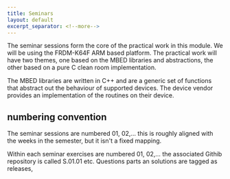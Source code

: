 ```yaml
---
title: Seminars
layout: default
excerpt_separator: <!--more-->
---
```


The seminar sessions form the core of the practical work in this module.  We will be using the FRDM-K64F ARM based platform.  The practical work will have two themes, one based on the MBED libraries and abstractions, the other based on a pure C clean room implementation.
<!--more-->

The MBED libraries are written in C++ and are a generic set of functions that abstract out the behaviour of supported devices.  The device vendor provides an implementation of the routines on their device.

## numbering convention
The seminar sessions are numbered 01, 02,…  this is roughly aligned with the weeks in the semester, but it isn't a fixed mapping.

Within each seminar exercises are numbered 01, 02,… the associated Githib repository is called S.01.01 etc.   Questions parts an solutions are tagged as releases,
